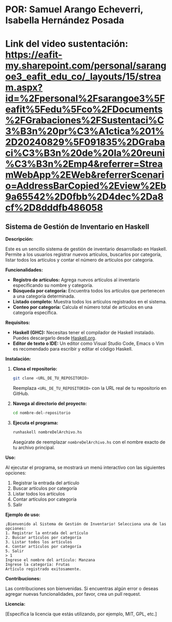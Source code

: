 # POR: Samuel Arango Echeverri, Isabella Hernández Posada
# Link del video sustentación: https://eafit-my.sharepoint.com/personal/sarangoe3_eafit_edu_co/_layouts/15/stream.aspx?id=%2Fpersonal%2Fsarangoe3%5Feafit%5Fedu%5Fco%2FDocuments%2FGrabaciones%2FSustentaci%C3%B3n%20pr%C3%A1ctica%201%2D20240829%5F091835%2DGrabaci%C3%B3n%20de%20la%20reuni%C3%B3n%2Emp4&referrer=StreamWebApp%2EWeb&referrerScenario=AddressBarCopied%2Eview%2Eb9a65542%2D0fbb%2D4dec%2Da8cf%2D8dddfb486058



## Sistema de Gestión de Inventario en Haskell

**Descripción:**

Este es un sencillo sistema de gestión de inventario desarrollado en Haskell. Permite a los usuarios registrar nuevos artículos, buscarlos por categoría, listar todos los artículos y contar el número de artículos por categoría.

**Funcionalidades:**

* **Registro de artículos:** Agrega nuevos artículos al inventario especificando su nombre y categoría.
* **Búsqueda por categoría:** Encuentra todos los artículos que pertenecen a una categoría determinada.
* **Listado completo:** Muestra todos los artículos registrados en el sistema.
* **Conteo por categoría:** Calcula el número total de artículos en una categoría específica.

**Requisitos:**

* **Haskell (GHC):** Necesitas tener el compilador de Haskell instalado. Puedes descargarlo desde [Haskell.org](https://www.haskell.org/).
* **Editor de texto o IDE:** Un editor como Visual Studio Code, Emacs o Vim es recomendado para escribir y editar el código Haskell.

**Instalación:**

1. **Clona el repositorio:**
   ```bash
   git clone <URL_DE_TU_REPOSITORIO>
   ```
   Reemplaza `<URL_DE_TU_REPOSITORIO>` con la URL real de tu repositorio en GitHub.

2. **Navega al directorio del proyecto:**
   ```bash
   cd nombre-del-repositorio
   ```

3. **Ejecuta el programa:**
   ```bash
   runhaskell nombreDelArchivo.hs
   ```
   Asegúrate de reemplazar `nombreDelArchivo.hs` con el nombre exacto de tu archivo principal.

**Uso:**

Al ejecutar el programa, se mostrará un menú interactivo con las siguientes opciones:

1. Registrar la entrada del artículo
2. Buscar artículos por categoría
3. Listar todos los artículos
4. Contar artículos por categoría
5. Salir

**Ejemplo de uso:**

```
¡Bienvenido al Sistema de Gestión de Inventario! Selecciona una de las opciones:
1. Registrar la entrada del artículo
2. Buscar artículos por categoría
3. Listar todos los artículos
4. Contar artículos por categoría
5. Salir
> 1
Ingrese el nombre del artículo: Manzana
Ingrese la categoría: Frutas
Artículo registrado exitosamente.
```

**Contribuciones:**

Las contribuciones son bienvenidas. Si encuentras algún error o deseas agregar nuevas funcionalidades, por favor, crea un pull request.

**Licencia:**

[Especifica la licencia que estás utilizando, por ejemplo, MIT, GPL, etc.]


